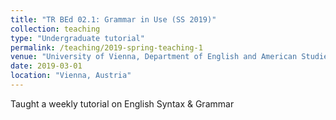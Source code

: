 ```yaml
---
title: "TR BEd 02.1: Grammar in Use (SS 2019)"
collection: teaching
type: "Undergraduate tutorial"
permalink: /teaching/2019-spring-teaching-1
venue: "University of Vienna, Department of English and American Studies"
date: 2019-03-01
location: "Vienna, Austria"
---
```


Taught a weekly tutorial on English Syntax & Grammar 

